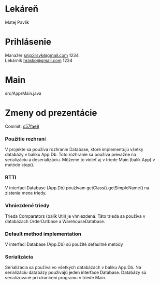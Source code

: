 # Lekáreň
Matej Pavlík

# Prihlásenie
Manažér snip3rsvk@gmail.com 1234  
Lekárnik hrasko@gmail.com 1234

# Main
src/App/Main.java

# Zmeny od prezentácie
Commit: [c57fae8](https://github.com/OOP-FIIT/oop-2021-uto-18-c-krizan-Snip3rSVK/commit/29584a512a098ca7383a953375f91c2f2f21c960)

### Použitie rozhraní
V projekte sa používa rozhranie Database, ktoré implementujú všetky databázy v balíku App.Db. Toto rozhranie sa používa prevažne na serializáciu a deserializáciu. Môžeme to vidieť aj v triede Main (balík App) v metóde stop().

### RTTI
V interfaci Database (App.Db) používam getClass().getSimpleName() na zistenie mena triedy.

### Vhniezdené triedy
Trieda Comparators (balík Util) je vhniezdená. Táto trieda sa používa v databázach OrderDatbase a WarehouseDatabase.

### Default method implementation
V interfaci Database (App.Db) sú použité defaultné metódy

### Serializácia
Serializácia sa používa vo všetkých databázach v balíku App.Db. Na serializáciu databázy používajú jeden interface Database. Databázy sú serializované pri ukončení programu v triede Main.

